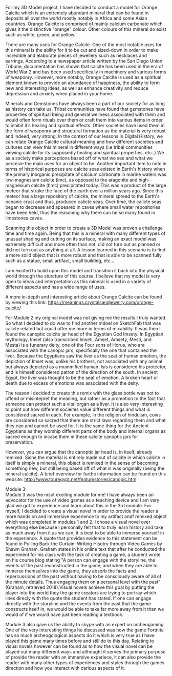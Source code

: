 For my 3D Model project, I have decided to conduct a model for Orange Calcite which is an extremely abundant mineral that can be found in deposits all over the world mostly notably in Africa and some Asian countries. Orange Calcite is comprised of mainly calcium carbonate which gives it the distinctive "orange" colour. Other colours of this mineral do exist such as white, green, and yellow.

There are many uses for Orange Calcite. One of the most notable uses for this mineral is the ability for it to be cut and sized-down in order to make incredible and elaborate pieces of jewellery such as necklaces and earrings. According to a newspaper article written by the San Diego Union Tribune, documentation has shown that calcite has been used in the era of World War 2 and has been used specifically in machinery and various forms of weaponry. However, more notably, Orange Calcite is used as a spiritual element known to provide an abundance of happiness, the ability to form new and interesting ideas, as well as enhance creativity and reduce depression and anxiety when placed in your home.

Minerals and Gemstones have always been a part of our society for as long as history can take us. Tribal communities have found that gemstones have properties of spiritual being and general wellness associated with them and would often form rituals over them or craft them into various items in order to inhibit it’s healing and spiritual effects. Other societies have used them in the form of weaponry and structural formation as the material is very robust and indeed, very strong. In the context of our lessons in Digital History, we can relate Orange Calcite cultural meaning and how different societies and cultures can view this mineral in different ways (i.e tribal communities viewing calcite for its supposedly healing and spiritual properties, etc..) We as a society make perceptions based off of what we see and what we perceive the main uses for an object to be. Another important item to note in terms of historical purposes are calcite seas existed in Earth's history when the primary inorganic precipitate of calcium carbonate in marine waters was low-magnesium calcite (lmc), as opposed to the aragonite and high-magnesium calcite (hmc) precipitated today. This was a product of the large meteor that struke the face of the earth over a million years ago. Since this meteor has a large repository of calcite, the mineral spread to the Earth's oceanic crust and thus, produced calicte seas. Over time, the calicte seas began to decrease and appeared in caves where small water repositories have been held, thus the reasoning why there can be so many found in limestones caves.

Scanning this object in order to create a 3D Model was proven a challenge time and time again. Being that this is a mineral with many different types of unusual shading and cutting on its surface, making an exact model was extremely difficult and more often than not, did not turn out as planned or did not turn out as anything at all.  A lesson learned in this scenario is to find a more solid object that is more robust and that is able to be scanned fully such as a statue, small artifact, small building, etc… 

I am excited to build upon this model and transition it back into the physical world through the sturcture of this course. I believe that my model is very open to ideas and interpretation as this mineral is used in a variety of different aspects and has a wide range of uses. 

A more in-depth and interesting article about Orange Calcite can be found by viewing this link: https://meanings.crystalsandjewelry.com/orange-calcite/

For Module 2 my original model was not giving me the results I truly wanted. So what I decided to do was to find another mdoel on SketchFab that was calicte related but could offer me more in terms of mixability. It was then I found the canoptic calcite jar head of the Egyptian God Imsety. In Egyptian mythology, Imset (also transcribed Imseti, Amset, Amsety, Mesti, and Mesta) is a funerary deity, one of the Four sons of Horus, who are associated with the canopic jars, specifically the one that contained the liver. Because the Egyptians saw the liver as the seat of human emotion, the depiction of Imset was, unlike his brothers, not associated with any animal but always depicted as a mummified human. Isis is considered his protector, and is himself considered patron of the direction of the south. In ancient Egypt, the liver was thought to be the seat of emotion. A broken heart or death due to excess of emotions was associated with the deity. 

The reason I decided to create this remix with the glass bottle was not to offend or misintepret the meaning, but rather as a promotion to the fact that someone can protect such a vital organ as a liver. It is also very interesting to point out how different socieites value different things and what is considered sacred in each. For example, in the religion of hinduism, cows are considered so sacred that there are strict laws regarding them and what they can and cannot be used for. It is the same thing for the Ancient Egyptians as they worship different parts of the body and internal organs as sacred enough to incase them in these calcite canoptic jars for preservation. 

However, you can argue that the canoptic jar head is, in itself, already remixed. Sicne the material is entirely made out of calcite in which calcite in itself is simply a mineral, this object is remixed in the sense of becoming something new, but still being based off of what is was originally (being the mineral calcite).
A brief overview for furthe information can be found on this website: 
http://www.touregypt.net/featurestories/canopic.htm

Module 3:   
  Module 3 was the msot exciting module for me! I have always been an advocator for the use of video games as a teaching device and I am very glad we got to experience and learn about this in the 3rd module. For myself, I decided to create a visual novel in order to provide the reader a more hands on and immersive experience to my artifact andf remixed object which was completed in modules 1 and 2. I chose a visual novel over everything else because I personally felt that to truly learn history and take as much away from it as we can, it is best to be able to immerse yourself in the experience. A quote that provides evidence to this statement can be found in Pulling Back the Curtain: Writing Hisotry through Video Games by Shawn Graham. Graham states in his online text that after he conducted the experiment for his class with the task of creating a game, a student wrote on his course blog stating "A person can engage with the storyline, the events of the past reconstructed in the game, and when they are able to immerse themselves into the game, they absorb the facts and repercussions of the past without having to be consciously aware of all of the minute details. Thus engaging them on a personal level with the past" (Graham, retrieved 2018).Visual novels achieve this goal by putting the player into the world they the game creators are trying to portray which lines direcly with the quote the student has stated. If one can engage directly with the storyline and the events from the past that the game constructs itself in, we would be able to take far more away from it than we would of if we would have just been reading a textbook.

  Module 3 also gave us the ability to skype with an expert on archeogaming. One of the very interesting things he discussed was how the game Fortnite has so much archeogological aspects do it which is very true as I have played this game many times before and still do to this day. Relating to visual novels however can be found as to how the visual novel can be played out many different ways and althought it serves the primary purpose of provide the reader with an immersive experiece, it can also provide the reader with many other types of experiences and styles through the games direction and how you interact with carious aspects of it. 

